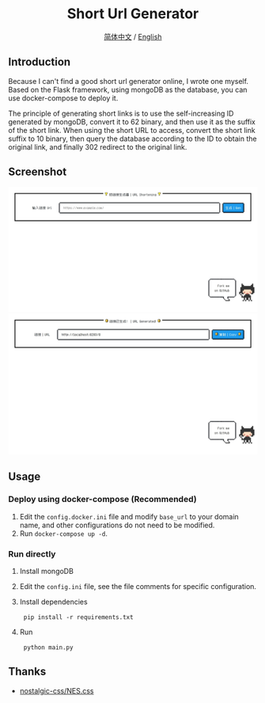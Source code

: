<div align="center">
    <h1>Short Url Generator</h1>
    <a href="README-zh-CN.md">简体中文</a> / <a href="README.md">English</a>
</div>

## Introduction

Because I can't find a good short url generator online, I wrote one myself. Based on the Flask framework, using mongoDB as the database, you can use docker-compose to deploy it.

The principle of generating short links is to use the self-increasing ID generated by mongoDB, convert it to 62 binary, and then use it as the suffix of the short link. When using the short URL to access, convert the short link suffix to 10 binary, then query the database according to the ID to obtain the original link, and finally 302 redirect to the original link.

## Screenshot

![screenshot1](./static/screenshot1.jpeg)
![screenshot2](./static/screenshot2.jpeg)

## Usage

### Deploy using docker-compose (Recommended)

1. Edit the `config.docker.ini` file and modify `base_url` to your domain name, and other configurations do not need to be modified.
2. Run `docker-compose up -d`.

### Run directly

1. Install mongoDB
2. Edit the `config.ini` file, see the file comments for specific configuration.
3. Install dependencies

   ```shell
    pip install -r requirements.txt
    ```

4. Run

   ```shell
    python main.py
    ```

## Thanks

- [nostalgic-css/NES.css](https://github.com/nostalgic-css/NES.css)
